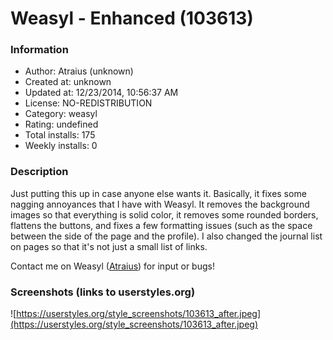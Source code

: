# Weasyl - Enhanced (103613)

### Information
- Author: Atraius (unknown)
- Created at: unknown
- Updated at: 12/23/2014, 10:56:37 AM
- License: NO-REDISTRIBUTION
- Category: weasyl
- Rating: undefined
- Total installs: 175
- Weekly installs: 0


### Description
Just putting this up in case anyone else wants it. Basically, it fixes some nagging annoyances that I have with Weasyl. It removes the background images so that everything is solid color, it removes some rounded borders, flattens the buttons, and fixes a few formatting issues (such as the space between the side of the page and the profile). I also changed the journal list on pages so that it's not just a small list of links.

Contact me on Weasyl (<a href="https://www.weasyl.com/~atraius">Atraius</a>) for input or bugs!


### Screenshots (links to userstyles.org)
![https://userstyles.org/style_screenshots/103613_after.jpeg](https://userstyles.org/style_screenshots/103613_after.jpeg)


